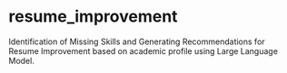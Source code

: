 # resume_improvement
Identification of Missing Skills and Generating Recommendations for Resume Improvement based on academic profile using Large Language Model.
